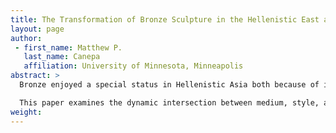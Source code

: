 ```yaml
---
title: The Transformation of Bronze Sculpture in the Hellenistic East and the Iranian World
layout: page
author:
 - first_name: Matthew P.
   last_name: Canepa
   affiliation: University of Minnesota, Minneapolis
abstract: >
  Bronze enjoyed a special status in Hellenistic Asia both because of its ability to take on a bright finish and for its associations with prestigious cultic and royal contexts. Although the medium was certainly not unknown in the lands of the former Achaemenid Empire and the earlier cultures of ancient Western Asia, the new Graeco-Macedonian modes of representation and royal cultures transformed the role of bronze sculpture in these regions.

  This paper examines the dynamic intersection between medium, style, and political and religious power in the dissolution of the Seleucid Empire and rise of the new Iranian political and visual cultures of power under such dynasties as the Arsakids, Orontids, and Mithradatids.
weight:
---
```


